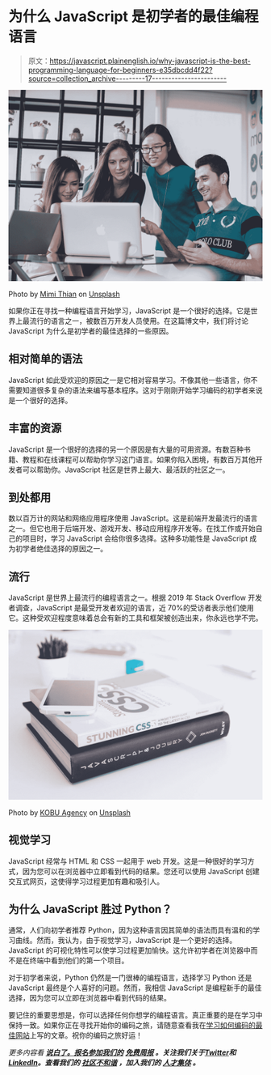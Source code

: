 # 为什么 JavaScript 是初学者的最佳编程语言

> 原文：<https://javascript.plainenglish.io/why-javascript-is-the-best-programming-language-for-beginners-e35dbcdd4f22?source=collection_archive---------17----------------------->

![](img/aaf85183d153ec56d7c848548b2e5ddb.png)

Photo by [Mimi Thian](https://unsplash.com/@mimithian?utm_source=medium&utm_medium=referral) on [Unsplash](https://unsplash.com?utm_source=medium&utm_medium=referral)

如果你正在寻找一种编程语言开始学习，JavaScript 是一个很好的选择。它是世界上最流行的语言之一，被数百万开发人员使用。在这篇博文中，我们将讨论 JavaScript 为什么是初学者的最佳选择的一些原因。

## 相对简单的语法

JavaScript 如此受欢迎的原因之一是它相对容易学习。不像其他一些语言，你不需要知道很多复杂的语法来编写基本程序。这对于刚刚开始学习编码的初学者来说是一个很好的选择。

## 丰富的资源

JavaScript 是一个很好的选择的另一个原因是有大量的可用资源。有数百种书籍、教程和在线课程可以帮助你学习这门语言。如果你陷入困境，有数百万其他开发者可以帮助你。JavaScript 社区是世界上最大、最活跃的社区之一。

## 到处都用

数以百万计的网站和网络应用程序使用 JavaScript。这是前端开发最流行的语言之一。但它也用于后端开发、游戏开发、移动应用程序开发等。在找工作或开始自己的项目时，学习 JavaScript 会给你很多选择。这种多功能性是 JavaScript 成为初学者绝佳选择的原因之一。

## 流行

JavaScript 是世界上最流行的编程语言之一。根据 2019 年 Stack Overflow 开发者调查，JavaScript 是最受开发者欢迎的语言，近 70%的受访者表示他们使用它。这种受欢迎程度意味着总会有新的工具和框架被创造出来，你永远也学不完。

![](img/6ced8af736fb19ae2e551af2cb3795a6.png)

Photo by [KOBU Agency](https://unsplash.com/@kobuagency?utm_source=medium&utm_medium=referral) on [Unsplash](https://unsplash.com?utm_source=medium&utm_medium=referral)

## 视觉学习

JavaScript 经常与 HTML 和 CSS 一起用于 web 开发。这是一种很好的学习方式，因为您可以在浏览器中立即看到代码的结果。您还可以使用 JavaScript 创建交互式网页，这使得学习过程更加有趣和吸引人。

## 为什么 JavaScript 胜过 Python？

通常，人们向初学者推荐 Python，因为这种语言因其简单的语法而具有温和的学习曲线。然而，我认为，由于视觉学习，JavaScript 是一个更好的选择。JavaScript 的可视化特性可以使学习过程更加愉快。这允许初学者在浏览器中而不是在终端中看到他们的第一个项目。

对于初学者来说，Python 仍然是一门很棒的编程语言，选择学习 Python 还是 JavaScript 最终是个人喜好的问题。然而，我相信 JavaScript 是编程新手的最佳选择，因为您可以立即在浏览器中看到代码的结果。

要记住的重要思想是，你可以选择任何你想学的编程语言。真正重要的是在学习中保持一致。如果你正在寻找开始你的编码之旅，请随意查看我在[学习如何编码的最佳网站](https://medium.com/@alexzelinsky124/the-best-websites-to-learn-how-to-code-254e0f9b0408)上写的文章。祝你的编码之旅好运！

*更多内容看* [***说白了。报名参加我们的***](https://plainenglish.io/) **[***免费周报***](http://newsletter.plainenglish.io/) *。关注我们关于*[***Twitter***](https://twitter.com/inPlainEngHQ)*和*[***LinkedIn***](https://www.linkedin.com/company/inplainenglish/)*。查看我们的* [***社区不和谐***](https://discord.gg/GtDtUAvyhW) *，加入我们的* [***人才集体***](https://inplainenglish.pallet.com/talent/welcome) *。***